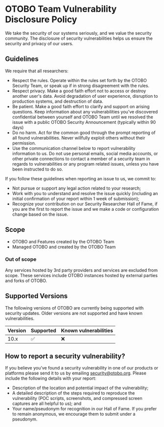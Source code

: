 # OTOBO Team Vulnerability Disclosure Policy

We take the security of our systems seriously, and we value the security community.
The disclosure of security vulnerabilities helps us ensure the security and privacy of our users.

## Guidelines

We require that all researchers:

- Respect the rules. Operate within the rules set forth by the OTOBO
Security Team, or speak up if in strong disagreement with the rules.
- Respect privacy. Make a good faith effort not to access or destroy
another user's data. Avoid degradation of user experience, disruption to
production systems, and destruction of data.
- Be patient. Make a good faith effort to clarify and support on
arising questions. Keep information about any vulnerabilities you’ve
discovered confidential between yourself and OTOBO Team until we
resolved the issue with a public OTOBO Security Announcement (typically
within 90 days)
- Do no harm. Act for the common good through the prompt reporting of
all found vulnerabilities. Never willfully exploit others without their
permission.
- Use the communication channel below to report vulnerability
information to us. Do not use personal emails, social media accounts, or
other private connections to contact a member of a security team in
regards to vulnerabilities or any program related issues, unless you
have been instructed to do so.

If you follow these guidelines when reporting an issue to us, we commit to:
- Not pursue or support any legal action related to your research;
- Work with you to understand and resolve the issue quickly (including
an initial confirmation of your report within 1 week of submission);
- Recognize your contribution on our Security Researcher Hall of Fame,
if you are the first to report the issue and we make a code or
configuration change based on the issue.

## Scope

- OTOBO and Features created by the OTOBO Team
- Managed OTOBO and created by the OTOBO Team

### Out of scope
Any services hosted by 3rd party providers and services are excluded
from scope. These services include OTOBO instances hosted by external
parties and forks of OTOBO.


## Supported Versions

The following versions of OTOBO are currently being supported with security updates.
Older versions are not supported and have known vulnerabilities.

| Version | Supported          | Known vulnerabilities   |
| ------- | ------------------ |------------------------ |
| 10.x     | :white_check_mark: |:x:                     |

## How to report a security vulnerability?
If you believe you’ve found a security vulnerability in one of our
products or platforms please send it to us by emailing
security@otobo.org. Please include the following details with your report:

- Description of the location and potential impact of the vulnerability;
- A detailed description of the steps required to reproduce the
vulnerability (POC scripts, screenshots, and compressed screen captures
are all helpful to us); and
- Your name/pseudonym for recognition in our Hall of Fame. If you prefer
to remain anonymous, we encourage them to submit under a pseudonym.
